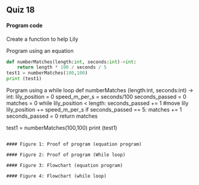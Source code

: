 ## Quiz 18
#### Program code
Create a function to help Lily

Program using an equation
```.py
def numberMatches(length:int, seconds:int)->int:
    return length * 100 / seconds / 5
test1 = numberMatches(100,100)
print (test1)
```

Porgram using a while loop 
def numberMatches (length:int, seconds:int) -> int:
    lily_position = 0
    speed_m_per_s = seconds/100
    seconds_passed = 0
    matches = 0
    while lily_position < length:
        seconds_passed += 1
        #move lily
        lily_position += speed_m_per_s
        if seconds_passed == 5:
            matches += 1
            seconds_passed = 0
    return matches

test1 = numberMatches(100,100)
print (test1)
```

#### Figure 1: Proof of program (equation program)

#### Figure 2: Proof of program (While loop)

#### Figure 3: Flowchart (equation program) 

#### Figure 4: Flowchart (while loop)
